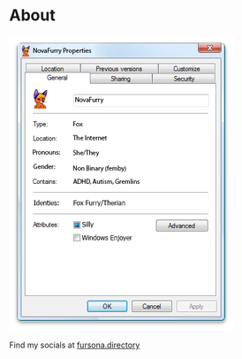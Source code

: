 # About

![](public/bio.png)

Find my socials at [fursona.directory](https://fursona.directory/@nova)
<!-- ::github{repo="saicaca/fuwari"} -->